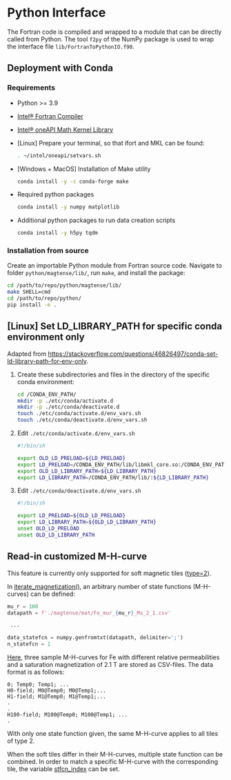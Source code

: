 # Python Interface

The Fortran code is compiled and wrapped to a module that can be directly called from Python.
The tool `f2py` of the NumPy package is used to wrap the interface file `lib/FortranToPythonIO.f90`.

## Deployment with Conda

### Requirements

- Python >= 3.9

- [Intel® Fortran Compiler](https://www.intel.com/content/www/us/en/developer/articles/tool/oneapi-standalone-components.html#fortran)

- [Intel® oneAPI Math Kernel Library](https://www.intel.com/content/www/us/en/developer/tools/oneapi/onemkl.html)

- [Linux] Prepare your terminal, so that ifort and MKL can be found:

    ```bash
    . ~/intel/oneapi/setvars.sh
    ```

- [Windows + MacOS] Installation of Make utility

    ```bash
    conda install -y -c conda-forge make
    ```

- Required python packages

    ```bash
    conda install -y numpy matplotlib
    ```

- Additional python packages to run data creation scripts

    ```bash
    conda install -y h5py tqdm
    ```

### Installation from source

Create an importable Python module from Fortran source code.
Navigate to folder `python/magtense/lib/`, run `make`, and install the package:

```bash
cd /path/to/repo/python/magtense/lib/
make SHELL=cmd
cd /path/to/repo/python/
pip install -e .
```

## [Linux] Set LD_LIBRARY_PATH for specific conda environment only

Adapted from https://stackoverflow.com/questions/46826497/conda-set-ld-library-path-for-env-only.

1. Create these subdirectories and files in the directory of the specific conda environment:
    ```sh
    cd /CONDA_ENV_PATH/
    mkdir -p ./etc/conda/activate.d
    mkdir -p ./etc/conda/deactivate.d
    touch ./etc/conda/activate.d/env_vars.sh
    touch ./etc/conda/deactivate.d/env_vars.sh
    ```
2. Edit `./etc/conda/activate.d/env_vars.sh`
    ```sh
    #!/bin/sh

    export OLD_LD_PRELOAD=${LD_PRELOAD}
    export LD_PRELOAD=/CONDA_ENV_PATH/lib/libmkl_core.so:/CONDA_ENV_PATH/lib/libmkl_intel_lp64.so:/CONDA_ENV_PATH/lib/libmkl_intel_thread.so:/CONDA_ENV_PATH/lib/libiomp5.so:${LD_PRELOAD}
    export OLD_LD_LIBRARY_PATH=${LD_LIBRARY_PATH}
    export LD_LIBRARY_PATH=/CONDA_ENV_PATH/lib/:${LD_LIBRARY_PATH}
    ```

3. Edit `./etc/conda/deactivate.d/env_vars.sh`
    ```sh
    #!/bin/sh

    export LD_PRELOAD=${OLD_LD_PRELOAD}
    export LD_LIBRARY_PATH=${OLD_LD_LIBRARY_PATH}
    unset OLD_LD_PRELOAD
    unset OLD_LD_LIBRARY_PATH
    ```

## Read-in customized M-H-curve

This feature is currently only supported for soft magnetic tiles ([type=2](magtense/magtense.py#L49)).

In  [iterate_magnetization()](magtense/magtense.py#L611), an arbitrary number of state functions (M-H-curves) can be defined:

```python
mu_r = 100
datapath = f'./magtense/mat/Fe_mur_{mu_r}_Ms_2_1.csv'

 ...

data_statefcn = numpy.genfromtxt(datapath, delimiter=';')
n_statefcn = 1
```

[Here](magtense/mat), three sample M-H-curves for Fe with different relative permeabilities and a saturation magnetization of 2.1 T are stored as CSV-files. The data format is as follows:

```csv
0; Temp0; Temp1; ...
H0-field; M0@Temp0; M0@Temp1;...
H1-field; M1@Temp0; M1@Temp1;...
.
.
H100-field; M100@Temp0; M100@Temp1; ...
.
```

With only one state function given, the same M-H-curve applies to all tiles of type 2.

When the soft tiles differ in their M-H-curves, multiple state function can be combined. In order to match a specific M-H-curve with the corresponding tile, the variable [stfcn_index](magtense/magtense.py#L54) can be set.
